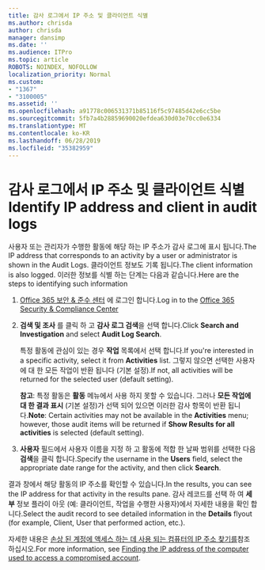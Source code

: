 ```yaml
---
title: 감사 로그에서 IP 주소 및 클라이언트 식별
ms.author: chrisda
author: chrisda
manager: dansimp
ms.date: ''
ms.audience: ITPro
ms.topic: article
ROBOTS: NOINDEX, NOFOLLOW
localization_priority: Normal
ms.custom:
- "1367"
- "3100005"
ms.assetid: ''
ms.openlocfilehash: a91778c006531371b85116f5c97485d42e6cc5be
ms.sourcegitcommit: 5fb7a4b28859690020efdea630d03e70cc0e6334
ms.translationtype: MT
ms.contentlocale: ko-KR
ms.lasthandoff: 06/28/2019
ms.locfileid: "35382959"
---
```

# <a name="identify-ip-address-and-client-in-audit-logs"></a><span data-ttu-id="67829-102">감사 로그에서 IP 주소 및 클라이언트 식별</span><span class="sxs-lookup"><span data-stu-id="67829-102">Identify IP address and client in audit logs</span></span>

<span data-ttu-id="67829-103">사용자 또는 관리자가 수행한 활동에 해당 하는 IP 주소가 감사 로그에 표시 됩니다.</span><span class="sxs-lookup"><span data-stu-id="67829-103">The IP address that corresponds to an activity by a user or administrator is shown in the Audit Logs.</span></span> <span data-ttu-id="67829-104">클라이언트 정보도 기록 됩니다.</span><span class="sxs-lookup"><span data-stu-id="67829-104">The client information is also logged.</span></span> <span data-ttu-id="67829-105">이러한 정보를 식별 하는 단계는 다음과 같습니다.</span><span class="sxs-lookup"><span data-stu-id="67829-105">Here are the steps to identifying such information</span></span>

1. <span data-ttu-id="67829-106">[Office 365 보안 & 준수 센터](https://protection.office.com/) 에 로그인 합니다.</span><span class="sxs-lookup"><span data-stu-id="67829-106">Log in to the [Office 365 Security & Compliance Center](https://protection.office.com/)</span></span>

2. <span data-ttu-id="67829-107">**검색 및 조사** 를 클릭 하 고 **감사 로그 검색**을 선택 합니다.</span><span class="sxs-lookup"><span data-stu-id="67829-107">Click **Search and Investigation** and select **Audit Log Search**.</span></span>

   <span data-ttu-id="67829-108">특정 활동에 관심이 있는 경우 **작업** 목록에서 선택 합니다.</span><span class="sxs-lookup"><span data-stu-id="67829-108">If you're interested in a specific activity, select it from **Activities** list.</span></span> <span data-ttu-id="67829-109">그렇지 않으면 선택한 사용자에 대 한 모든 작업이 반환 됩니다 (기본 설정).</span><span class="sxs-lookup"><span data-stu-id="67829-109">If not, all activities will be returned for the selected user (default setting).</span></span>

   <span data-ttu-id="67829-110">**참고**: 특정 활동은 **활동** 메뉴에서 사용 하지 못할 수 있습니다. 그러나 **모든 작업에 대 한 결과 표시** (기본 설정)가 선택 되어 있으면 이러한 감사 항목이 반환 됩니다.</span><span class="sxs-lookup"><span data-stu-id="67829-110">**Note**: Certain activities may not be available in the **Activities** menu; however, those audit items will be returned if **Show Results for all activities** is selected (default setting).</span></span>

3. <span data-ttu-id="67829-111">**사용자** 필드에서 사용자 이름을 지정 하 고 활동에 적합 한 날짜 범위를 선택한 다음 **검색**을 클릭 합니다.</span><span class="sxs-lookup"><span data-stu-id="67829-111">Specify the username in the **Users** field, select the appropriate date range for the activity, and then click **Search**.</span></span>

<span data-ttu-id="67829-112">결과 창에서 해당 활동의 IP 주소를 확인할 수 있습니다.</span><span class="sxs-lookup"><span data-stu-id="67829-112">In the results, you can see the IP address for that activity in the results pane.</span></span> <span data-ttu-id="67829-113">감사 레코드를 선택 하 여 **세부** 정보 플라이 아웃 (예: 클라이언트, 작업을 수행한 사용자)에서 자세한 내용을 확인 합니다.</span><span class="sxs-lookup"><span data-stu-id="67829-113">Select the audit record to see detailed information in the **Details** flyout (for example, Client, User that performed action, etc.).</span></span>

<span data-ttu-id="67829-114">자세한 내용은 [손상 된 계정에 액세스 하는 데 사용 되는 컴퓨터의 IP 주소 찾기를](https://docs.microsoft.com/office365/securitycompliance/auditing-troubleshooting-scenarios#finding-the-ip-address-of-the-computer-used-to-access-a-compromised-account)참조 하십시오.</span><span class="sxs-lookup"><span data-stu-id="67829-114">For more information, see [Finding the IP address of the computer used to access a compromised account](https://docs.microsoft.com/office365/securitycompliance/auditing-troubleshooting-scenarios#finding-the-ip-address-of-the-computer-used-to-access-a-compromised-account).</span></span>
